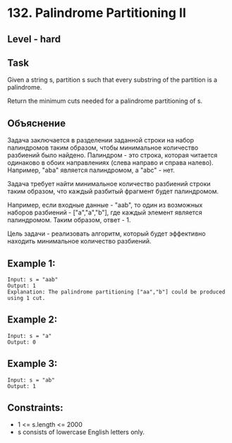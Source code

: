 # 132. Palindrome Partitioning II


## Level - hard


## Task
Given a string s, partition s such that every substring of the partition is a palindrome.

Return the minimum cuts needed for a palindrome partitioning of s.


## Объяснение
Задача заключается в разделении заданной строки на набор палиндромов таким образом, 
чтобы минимальное количество разбиений было найдено. Палиндром - это строка, 
которая читается одинаково в обоих направлениях (слева направо и справа налево). 
Например, "aba" является палиндромом, а "abc" - нет.

Задача требует найти минимальное количество разбиений строки таким образом, что каждый разбитый фрагмент будет палиндромом.

Например, если входные данные - "aab", то один из возможных наборов разбиений - ["a","a","b"], 
где каждый элемент является палиндромом. Таким образом, ответ - 1.

Цель задачи - реализовать алгоритм, который будет эффективно находить минимальное количество разбиений.


## Example 1:
````
Input: s = "aab"
Output: 1
Explanation: The palindrome partitioning ["aa","b"] could be produced using 1 cut.
````


## Example 2:
````
Input: s = "a"
Output: 0
````


## Example 3:
````
Input: s = "ab"
Output: 1
````


## Constraints:
- 1 <= s.length <= 2000
- s consists of lowercase English letters only.